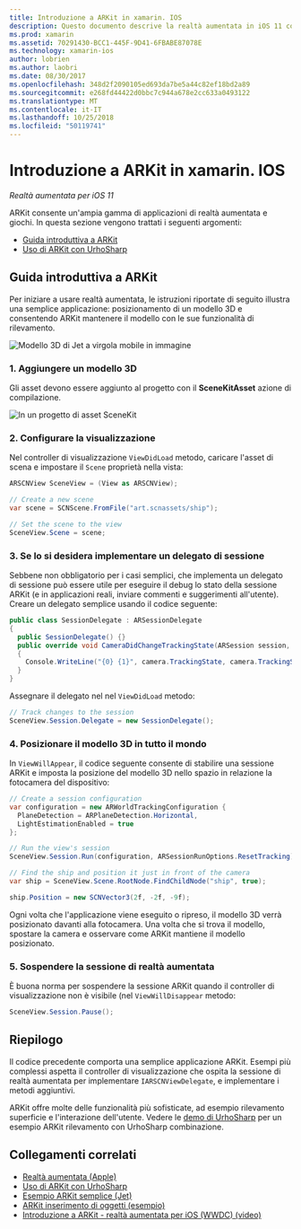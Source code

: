 ```yaml
---
title: Introduzione a ARKit in xamarin. IOS
description: Questo documento descrive la realtà aumentata in iOS 11 con ARKit. Illustra come aggiungere un modello 3D per un'app, configurare la visualizzazione, implementare un delegato di sessione, posizionare il modello 3D in tutto il mondo e sospendere la sessione di realtà aumentata.
ms.prod: xamarin
ms.assetid: 70291430-BCC1-445F-9D41-6FBABE87078E
ms.technology: xamarin-ios
author: lobrien
ms.author: laobri
ms.date: 08/30/2017
ms.openlocfilehash: 348d2f2090105ed693da7be5a44c82ef18bd2a89
ms.sourcegitcommit: e268fd44422d0bbc7c944a678e2cc633a0493122
ms.translationtype: MT
ms.contentlocale: it-IT
ms.lasthandoff: 10/25/2018
ms.locfileid: "50119741"
---
```

# <a name="introduction-to-arkit-in-xamarinios"></a>Introduzione a ARKit in xamarin. IOS

_Realtà aumentata per iOS 11_

ARKit consente un'ampia gamma di applicazioni di realtà aumentata e giochi. In questa sezione vengono trattati i seguenti argomenti:

- [Guida introduttiva a ARKit](#gettingstarted)
- [Uso di ARKit con UrhoSharp](urhosharp.md)

<a name="gettingstarted" />

## <a name="getting-started-with-arkit"></a>Guida introduttiva a ARKit

Per iniziare a usare realtà aumentata, le istruzioni riportate di seguito illustra una semplice applicazione: posizionamento di un modello 3D e consentendo ARKit mantenere il modello con le sue funzionalità di rilevamento.

![Modello 3D di Jet a virgola mobile in immagine](images/jet-sml.png)

### <a name="1-add-a-3d-model"></a>1. Aggiungere un modello 3D

Gli asset devono essere aggiunto al progetto con il **SceneKitAsset** azione di compilazione.

![In un progetto di asset SceneKit](images/scene-assets.png)


### <a name="2-configure-the-view"></a>2. Configurare la visualizzazione

Nel controller di visualizzazione `ViewDidLoad` metodo, caricare l'asset di scena e impostare il `Scene` proprietà nella vista:

```csharp
ARSCNView SceneView = (View as ARSCNView);

// Create a new scene
var scene = SCNScene.FromFile("art.scnassets/ship");

// Set the scene to the view
SceneView.Scene = scene;
```

### <a name="3-optionally-implement-a-session-delegate"></a>3. Se lo si desidera implementare un delegato di sessione

Sebbene non obbligatorio per i casi semplici, che implementa un delegato di sessione può essere utile per eseguire il debug lo stato della sessione ARKit (e in applicazioni reali, inviare commenti e suggerimenti all'utente). Creare un delegato semplice usando il codice seguente:

```csharp
public class SessionDelegate : ARSessionDelegate
{
  public SessionDelegate() {}
  public override void CameraDidChangeTrackingState(ARSession session, ARCamera camera)
  {
    Console.WriteLine("{0} {1}", camera.TrackingState, camera.TrackingStateReason);
  }
}
```

Assegnare il delegato nel nel `ViewDidLoad` metodo:

```csharp
// Track changes to the session
SceneView.Session.Delegate = new SessionDelegate();
```

### <a name="4-position-the-3d-model-in-the-world"></a>4. Posizionare il modello 3D in tutto il mondo

In `ViewWillAppear`, il codice seguente consente di stabilire una sessione ARKit e imposta la posizione del modello 3D nello spazio in relazione la fotocamera del dispositivo:

```csharp
// Create a session configuration
var configuration = new ARWorldTrackingConfiguration {
  PlaneDetection = ARPlaneDetection.Horizontal,
  LightEstimationEnabled = true
};

// Run the view's session
SceneView.Session.Run(configuration, ARSessionRunOptions.ResetTracking);

// Find the ship and position it just in front of the camera
var ship = SceneView.Scene.RootNode.FindChildNode("ship", true);

ship.Position = new SCNVector3(2f, -2f, -9f);
```

Ogni volta che l'applicazione viene eseguito o ripreso, il modello 3D verrà posizionato davanti alla fotocamera. Una volta che si trova il modello, spostare la camera e osservare come ARKit mantiene il modello posizionato.

### <a name="5-pause-the-augmented-reality-session"></a>5. Sospendere la sessione di realtà aumentata

È buona norma per sospendere la sessione ARKit quando il controller di visualizzazione non è visibile (nel `ViewWillDisappear` metodo:

```csharp
SceneView.Session.Pause();
```

## <a name="summary"></a>Riepilogo

Il codice precedente comporta una semplice applicazione ARKit. Esempi più complessi aspetta il controller di visualizzazione che ospita la sessione di realtà aumentata per implementare `IARSCNViewDelegate`, e implementare i metodi aggiuntivi.

ARKit offre molte delle funzionalità più sofisticate, ad esempio rilevamento superficie e l'interazione dell'utente. Vedere le [demo di UrhoSharp](urhosharp.md) per un esempio ARKit rilevamento con UrhoSharp combinazione.


## <a name="related-links"></a>Collegamenti correlati

- [Realtà aumentata (Apple)](https://developer.apple.com/arkit/)
- [Uso di ARKit con UrhoSharp](urhosharp.md)
- [Esempio ARKit semplice (Jet)](https://developer.xamarin.com/samples/monotouch/ios11/ARKitSample/)
- [ARKit inserimento di oggetti (esempio)](https://developer.xamarin.com/samples/monotouch/ios11/ARKitPlacingObjects/)
- [Introduzione a ARKit - realtà aumentata per iOS (WWDC) (video)](https://developer.apple.com/videos/play/wwdc2017/602/)
